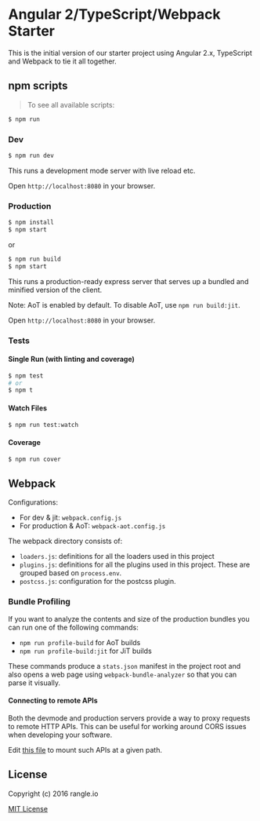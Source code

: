 # Angular 2/TypeScript/Webpack Starter

This is the initial version of our starter project using Angular 2.x, TypeScript and Webpack to tie it all together.

## npm scripts

> To see all available scripts:
```bash
$ npm run
```

### Dev
```bash
$ npm run dev
```

This runs a development mode server with live reload etc.

Open `http://localhost:8080` in your browser.

### Production

```bash
$ npm install
$ npm start
```
or
```bash
$ npm run build
$ npm start
```
This runs a production-ready express server that serves up a bundled and
minified version of the client.

Note: AoT is enabled by default. To disable AoT, use `npm run build:jit`.

Open `http://localhost:8080` in your browser.

### Tests

#### Single Run (with linting and coverage)
```bash
$ npm test
# or
$ npm t
```

#### Watch Files
```bash
$ npm run test:watch
```

#### Coverage
```bash
$ npm run cover
```

## Webpack

Configurations:
- For dev & jit: `webpack.config.js`
- For production & AoT: `webpack-aot.config.js`

The webpack directory consists of:
- `loaders.js`: definitions for all the loaders used in this project
- `plugins.js`: definitions for all the plugins used in this project. These are grouped based on `process.env`.
- `postcss.js`: configuration for the postcss plugin.

### Bundle Profiling

If you want to analyze the contents and size of the production bundles you can run one of the following commands:
- `npm run profile-build` for AoT builds
- `npm run profile-build:jit` for JiT builds

These commands produce a `stats.json` manifest in the project root and also opens a web page using `webpack-bundle-analyzer` so that you can parse it visually.

#### Connecting to remote APIs

Both the devmode and production servers provide a way to proxy requests to
remote HTTP APIs.  This can be useful for working around CORS issues when
developing your software.

Edit [this file](server/proxy-config.js) to mount such APIs at a given path.

## License

Copyright (c) 2016 rangle.io

[MIT License][MIT]

[MIT]: ./LICENSE "Mit License"
